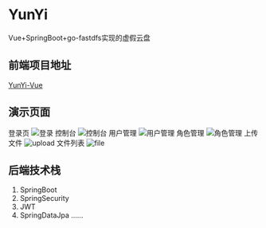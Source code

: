 # YunYi

Vue+SpringBoot+go-fastdfs实现的虚假云盘

## 前端项目地址

[YunYi-Vue](https://github.com/kcqnly/YunYi-Vue)

## 演示页面

登录页
![登录](https://i.loli.net/2020/06/12/HRavt51PjIOUoAb.png)
控制台
![控制台](https://i.loli.net/2020/06/12/IKJaGQROdk6jW2A.png)
用户管理
![用户管理](https://i.loli.net/2020/06/12/71sxB5eRThOn8t2.png)
角色管理
![角色管理](https://i.loli.net/2020/06/12/faqhvA3FENil9nz.png)
上传文件
![upload](https://i.loli.net/2020/06/12/2X6w91mlGsVYzEK.png)
文件列表
![file](https://i.loli.net/2020/06/12/rjEqyztgRF1m4n5.png)

## 后端技术栈

1. SpringBoot
2. SpringSecurity
3. JWT
4. SpringDataJpa
......
